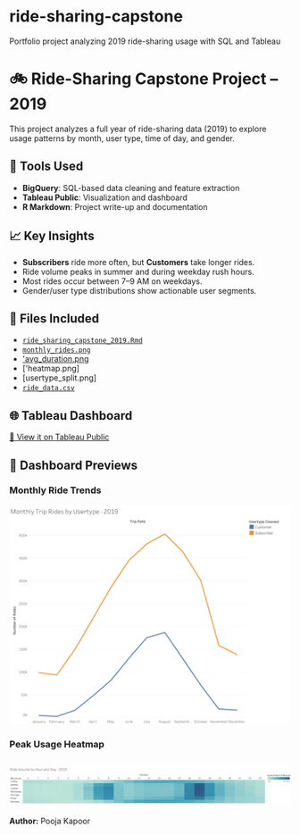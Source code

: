 # ride-sharing-capstone
Portfolio project analyzing 2019 ride-sharing usage with SQL and Tableau

# 🚲 Ride-Sharing Capstone Project – 2019

This project analyzes a full year of ride-sharing data (2019) to explore usage patterns by month, user type, time of day, and gender.

## 🔧 Tools Used
- **BigQuery**: SQL-based data cleaning and feature extraction
- **Tableau Public**: Visualization and dashboard
- **R Markdown**: Project write-up and documentation

## 📈 Key Insights
- **Subscribers** ride more often, but **Customers** take longer rides.
- Ride volume peaks in summer and during weekday rush hours.
- Most rides occur between 7–9 AM on weekdays.
- Gender/user type distributions show actionable user segments.

## 📄 Files Included
- [`ride_sharing_capstone_2019.Rmd`](https://github.com/pooja-9nov/ride-sharing-capstone/blob/main/ride_sharing_capstone_2019.Rmd)
- [`monthly_rides.png`](https://github.com/pooja-9nov/ride-sharing-capstone/blob/main/chart1_monthly_rides.png)
- ['avg_duration.png](https://github.com/pooja-9nov/ride-sharing-capstone/blob/main/chart2_avg_duration.png)
- ['heatmap.png]
- [usertype_split.png]
- [`ride_data.csv`](https://github.com/pooja-9nov/ride-sharing-capstone/blob/main/ride-data)

## 🌐 Tableau Dashboard
[🔗 View it on Tableau Public](https://public.tableau.com/app/profile/pooja.kapoor3698)

## 📸 Dashboard Previews

### Monthly Ride Trends
![Monthly Rides](chart1_monthly_rides.png)

### Peak Usage Heatmap
![Heatmap](chart3_heatmap.png)
---
**Author:** Pooja Kapoor
